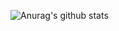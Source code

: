 ![Anurag's github stats](https://github-readme-stats.vercel.app/api?username=LairdStreak&show_icons=true&theme=dark&count_private=true)
